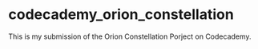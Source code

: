 # codecademy_orion_constellation

This is my submission of the Orion Constellation Porject on Codecademy.
